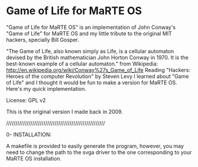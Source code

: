 Game of Life for MaRTE OS
==================

"Game of Life for MaRTE OS" is an implementation of John Conway's "Game of Life"
for MaRTE OS and my little tribute to the original MIT hackers,
specially Bill Gosper.

"The Game of Life, also known simply as Life, is a cellular automaton
devised by the British mathematician John Horton Conway in 1970. It is
the best-known example of a cellular automaton." from Wikipedia:
http://en.wikipedia.org/wiki/Conway%27s_Game_of_Life
Reading "Hackers: Heroes of the computer Revolution" by Steven
Levy I learned about "Game of Life" and I thought it would be fun to make
a version for MaRTE OS. Here's my quick implementation.

License: GPL v2

This is the original version I made back in 2009.

/////////////////////////////////////////////////////

0- INSTALLATION:

A makefile is provided to easily generate the program, however,
you may need to change the path to the svga driver to the one
corresponding to your MaRTE OS installation.

